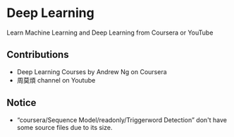 # Deep Learning

Learn Machine Learning and Deep Learning from Coursera or YouTube

## Contributions

* Deep Learning Courses by Andrew Ng on Coursera
* 周莫煩 channel on Youtube

## Notice

* “coursera/Sequence Model/readonly/Triggerword Detection” don't have some source files due to its size.